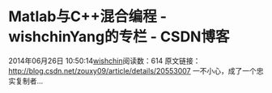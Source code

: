 # Matlab与C++混合编程 - wishchinYang的专栏 - CSDN博客
2014年06月26日 10:50:14[wishchin](https://me.csdn.net/wishchin)阅读数：614
原文链接：http://blog.csdn.net/zouxy09/article/details/20553007
一不小心，成了一个忠实复制者...
